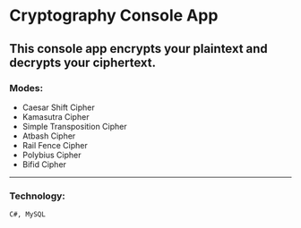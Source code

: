 # Cryptography Console App
## This console app encrypts your plaintext and decrypts your ciphertext.


### Modes:  
- Caesar Shift Cipher  
- Kamasutra Cipher  
- Simple Transposition Cipher  
- Atbash Cipher  
- Rail Fence Cipher  
- Polybius Cipher  
- Bifid Cipher  
---------------------------

### Technology:
```sh
C#, MySQL
```
